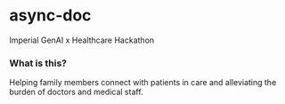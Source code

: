 # async-doc

Imperial GenAI x Healthcare Hackathon

### What is this?

Helping family members connect with patients in care and alleviating the burden of doctors and medical staff.
